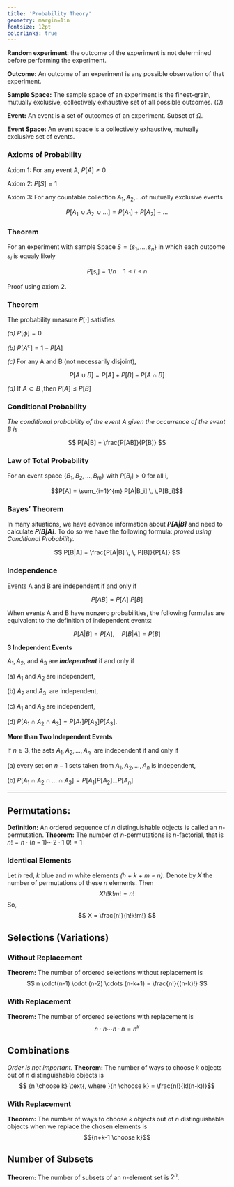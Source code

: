 ```yaml
---
title: 'Probability Theory'
geometry: margin=1in
fontsize: 12pt
colorlinks: true
---
```


**Random experiment**: the outcome of the experiment is not determined before performing the experiment.

**Outcome:** An outcome of an experiment is any possible observation of that experiment. 

**Sample Space:** The sample space of an experiment is the finest-grain, mutually exclusive, collectively exhaustive set of all possible outcomes. ($\Omega$)

**Event:** An event is a set of outcomes of an experiment. Subset of $\Omega$.

**Event Space:** An event space is a collectively exhaustive, mutually exclusive set of events.

### Axioms of Probability

$\text{Axiom 1: For any event A, } P[A] \geq 0$

$\text{Axiom 2: } P[S] = 1$

$\text{Axiom 3: For any countable collection } A_1, A_2, \dots \text {of mutually exclusive events}$

$$
P[A_1 \,\cup A_2 \, \cup \dots] = P[A_1] + P[A_2] + \dots
$$

### Theorem

$\text{For an experiment with sample Space } S = \{s_1,\dots,s_n\} \text { in which each outcome } s_i \text{ is equaly likely}$

$$
P[s_i] = 1/n \quad 1\leq i\leq n
$$

Proof using axiom 2.

### Theorem

$\text{The probability measure } P[\cdot] \text{ satisfies}$

$\textit{(a) } P[\phi] = 0$

$\textit{(b) } P[A^c] = 1 - P[A]$

$\textit{(c) } \text {For any A and B (not necessarily disjoint), }$

$$
P[A \cup B] = P[A] + P[B] - P[A \cap B]
$$

$\textit{(d) } \text{If } A \subset B \text{ ,then } P[A] \leq P[B]$

### Conditional Probability

*The conditional probability of the event A given the occurrence of the event B is*

$$
P[A|B] = \frac{P[AB]}{P[B]}
$$

### Law of Total Probability

$\text{For an event space } \{B_1, B_2, \dots, B_m\} \, \, \text{with } P[B_i] > 0 \text{ for all i,}$

$$P[A] = \sum_{i=1}^{m} P[A|B_i] \, \,P[B_i]$$

### Bayes’ Theorem

In many situations, we have advance information about ***P[A|B]*** and need to calculate ***P[B|A]***. To do so we have the following formula: *proved using Conditional Probability.*

$$
P[B|A] = \frac{P[A|B] \, \, P[B]}{P[A]}
$$

### Independence

Events A and B are independent if and only if

$$
P[AB] = P[A] \, \, P[B]
$$

When events A and B have nonzero probabilities, the following formulas are equivalent to the definition of independent events:

$$P[A|B] = P[A], \quad P[B|A] = P[B]$$

**3 Independent Events**

$A_1, A_2 \text{, and } A_3$ are ***independent*** if and only if

(a) $A_1$ and $A_2$ are independent,

(b) $A_2$ and $A_3$  are independent,

(c) $A_1$ and $A_3$ are independent,

(d) $P[A_1 \cap A_2 \cap A_3] = P[A_1] P[A_2]P[A_3].$

**More than Two Independent Events**

If $n \geq 3$, the sets $A_1, A_2, \dots,A_n$  are independent if and only if

(a) every set on $n-1$ sets taken from $A_1, A_2, \dots,A_n$ is independent,

(b) $P[A_1 \cap A_2 \cap \dots \cap A_3 ] = P[A_1] P[A_2]\dots P[A_n]$

---

## Permutations:

**Definition:** An ordered sequence of *n* distinguishable objects is called an *n*-permutation.
**Theorem:** The number of *n*-permutations is *n*-factorial, that is $n! = n \cdot (n-1) \cdots 2 \cdot 1$ 
$0! = 1$ 

### Identical Elements

Let *h* red, *k* blue and *m* white elements *(h + k + m = n)*. Denote by *X* the number of permutations of these *n* elements. Then
$$
X h! k! m! = n!
$$
So,
$$
X = \frac{n!}{h!k!m!}
$$

## Selections (Variations)

### Without Replacement

**Theorem:** The number of ordered selections without replacement is
$$
n \cdot(n-1) \cdot (n-2) \cdots (n-k+1) = \frac{n!}{(n-k)!}
$$

### With Replacement

**Theorem:** The number of ordered selections with replacement is
$$
n \cdot n \cdots n \cdot n = n^k
$$

## Combinations

*Order is not important.*
**Theorem:** The number of ways to choose *k* objects out of *n* distinguishable objects is
$$ {n \choose k} \text{, where }{n \choose k} = \frac{n!}{k!(n-k)!}$$

### With Replacement

**Theorem:** The number of ways to choose *k* objects out of *n* distinguishable objects when we replace the chosen elements is
$${n+k-1 \choose k}$$

## Number of Subsets

**Theorem:** The number of subsets of an *n*-element set is $2^n$.
